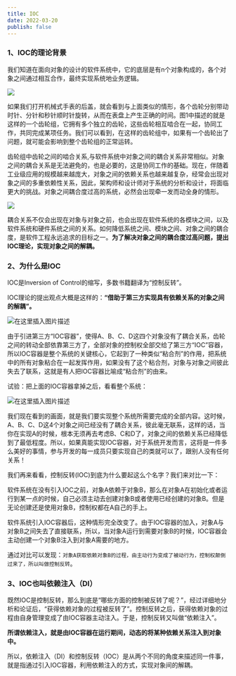 ```yaml
---
title: IOC
date: 2022-03-20
publish: false
---
```


### 1、IOC的理论背景

我们知道在面向对象的设计的软件系统中，它的底层是有n个对象构成的，各个对象之间通过相互合作，最终实现系统地业务逻辑。

![](https://img-blog.csdnimg.cn/img_convert/1040cca876efce4da6fc0f048ada69ea.png)

如果我们打开机械式手表的后盖，就会看到与上面类似的情形，各个齿轮分别带动时针、分针和秒针顺时针旋转，从而在表盘上产生正确的时间。图1中描述的就是这样的一个齿轮组，它拥有多个独立的齿轮，这些齿轮相互啮合在一起，协同工作，共同完成某项任务。我们可以看到，在这样的齿轮组中，如果有一个齿轮出了问题，就可能会影响到整个齿轮组的正常运转。

齿轮组中齿轮之间的啮合关系,与软件系统中对象之间的耦合关系非常相似。对象之间的耦合关系是无法避免的，也是必要的，这是协同工作的基础。现在，伴随着工业级应用的规模越来越庞大，对象之间的依赖关系也越来越复杂，经常会出现对象之间的多重依赖性关系，因此，架构师和设计师对于系统的分析和设计，将面临更大的挑战。对象之间耦合度过高的系统，必然会出现牵一发而动全身的情形。

![](https://img-blog.csdnimg.cn/img_convert/32cc03522c76e70954360df9c5d89cb7.png)

耦合关系不仅会出现在对象与对象之前，也会出现在软件系统的各模块之间，以及软件系统和硬件系统之间的关系。如何降低系统之间、模块之间、对象之间的耦合度，是软件工程永远追求的目标之一。**为了解决对象之间的耦合度过高问题，提出IOC理论，实现对象之间的解耦。**

### 2、为什么是IOC

IOC是Inversion of Control的缩写，多数书籍翻译为“控制反转”。

IOC理论的提出观点大概是这样的：**“借助于第三方实现具有依赖关系的对象之间的解耦”。**

![在这里插入图片描述](https://img-blog.csdnimg.cn/63ac5e3292a648bcbb6a069e7f24bcd7.png)

由于引进第三方“IOC容器”，使得A、B、C、D这四个对象没有了耦合关系，齿轮之间的转动全部依靠第三方了，全部对象的控制权全部交给了第三方“IOC”容器，所以IOC容器是整个系统的关键核心，它起到了一种类似“粘合剂”的作用，把系统中的所有对象粘合在一起发挥作用，如果没有了这个粘合剂，对象与对象之间彼此失去了联系，这就是有人把IOC容器比喻成“粘合剂”的由来。

试验：把上面的IOC容器拿掉之后，看看整个系统：

![在这里插入图片描述](https://img-blog.csdnimg.cn/603b95962cd04e67b8cceee3ce03c441.png)

我们现在看到的画面，就是我们要实现整个系统所需要完成的全部内容。这时候，A、B、C、D这4个对象之间已经没有了耦合关系，彼此毫无联系，这样的话，当你在实现A的时候，根本无须再去考虑B、C和D了，对象之间的依赖关系已经降低到了最低程度。所以，如果真能实现IOC容器，对于系统开发而言，这将是一件多么美好的事情，参与开发的每一成员只要实现自己的类就可以了，跟别人没有任何关系！

 我们再来看看，控制反转(IOC)到底为什么要起这么个名字？我们来对比一下：

 软件系统在没有引入IOC之前，对象A依赖于对象B，那么在对象A在初始化或者运行到某一点的时候，自己必须主动去创建对象B或者使用已经创建的对象B。但是无论创建还是使用对象B，控制权都在A自己的手上。

 软件系统引入IOC容器后，这种情形完全改变了。由于IOC容器的加入，对象A与对象B之间失去了直接联系，所以，当对象A运行到需要对象B的时候，IOC容器会主动创建一个对象B注入到对象A需要的地方。

 通过对比可以发现：`对象A获取依赖对象B的过程，由主动行为变成了被动行为，控制权颠倒过来了，所以叫做控制反转`。

### 3、IOC也叫依赖注入（DI）

 既然IOC是控制反转，那么到底是“哪些方面的控制被反转了呢？”，经过详细地分析和论证后，“获得依赖对象的过程被反转了”。控制反转之后，获得依赖对象的过程由自身管理变成了由IOC容器主动注入。于是，控制反转又叫做“依赖注入”。

 **所谓依赖注入，就是由IOC容器在运行期间，动态的将某种依赖关系注入到对象中。**

 所以，依赖注入（DI）和控制反转（IOC）是从两个不同的角度来描述同一件事，就是指通过引入IOC容器，利用依赖注入的方式，实现对象间的解耦。

